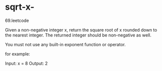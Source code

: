 # sqrt-x-
69.leetcode

Given a non-negative integer x, return the square root of x rounded down to the nearest integer. The returned integer should be non-negative as well.

You must not use any built-in exponent function or operator.

for example:

Input: x = 8
Output: 2
